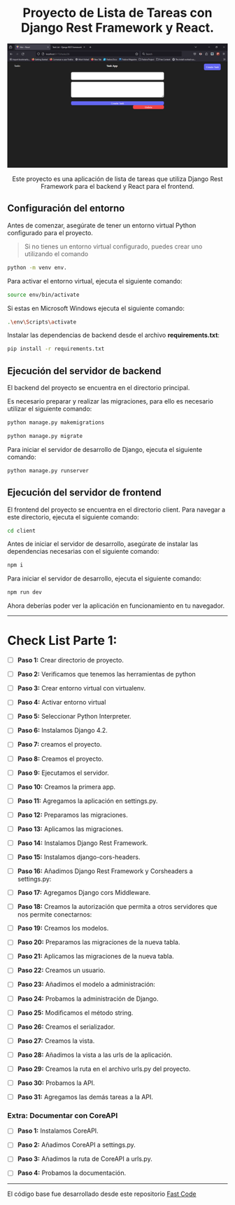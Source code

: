 
<div align="center">

# Proyecto de Lista de Tareas con Django Rest Framework y React.

![](images/paste-45.png)


Este proyecto es una aplicación de lista de tareas que utiliza Django Rest Framework para el backend y React para el frontend.

</div>

## Configuración del entorno


Antes de comenzar, asegúrate de tener un entorno virtual Python configurado para el proyecto. 

> Si no tienes un entorno virtual configurado, puedes crear uno utilizando el comando

``` bash
python -m venv env.
```

Para activar el entorno virtual, ejecuta el siguiente comando:

``` bash
source env/bin/activate
```

Si estas en Microsoft Windows ejecuta el siguiente comando:

``` bash
.\env\Scripts\activate
```
Instalar las dependencias de backend desde el archivo **requirements.txt**:

``` bash
pip install -r requirements.txt
```

## Ejecución del servidor de backend

El backend del proyecto se encuentra en el directorio principal. 

Es necesario preparar y realizar las migraciones, para ello es necesario utilizar el siguiente comando:

``` bash
python manage.py makemigrations
```

``` bash
python manage.py migrate
```

Para iniciar el servidor de desarrollo de Django, ejecuta el siguiente comando:

``` bash
python manage.py runserver
```

## Ejecución del servidor de frontend

El frontend del proyecto se encuentra en el directorio client. Para navegar a este directorio, ejecuta el siguiente comando:

``` bash
cd client
```

Antes de iniciar el servidor de desarrollo, asegúrate de instalar las dependencias necesarias con el siguiente comando:

``` bash
npm i
```

Para iniciar el servidor de desarrollo, ejecuta el siguiente comando:

``` bash
npm run dev
```
Ahora deberías poder ver la aplicación en funcionamiento en tu navegador.

---
# Check List Parte 1:

- [ ] **Paso 1:** Crear directorio de proyecto.

- [ ] **Paso 2:** Verificamos que tenemos las herramientas de python

- [ ] **Paso 3:** Crear entorno virtual con virtualenv.

- [ ] **Paso 4:** Activar entorno virtual

- [ ] **Paso 5:** Seleccionar Python Interpreter.

- [ ] **Paso 6:** Instalamos Django 4.2.

- [ ] **Paso 7:** creamos el proyecto.

- [ ] **Paso 8:** Creamos el proyecto.

- [ ] **Paso 9:** Ejecutamos el servidor.

- [ ] **Paso 10:** Creamos la primera app.

- [ ] **Paso 11:** Agregamos la aplicación en settings.py.

- [ ] **Paso 12:** Preparamos las migraciones.

- [ ] **Paso 13:** Aplicamos las migraciones.

- [ ] **Paso 14:** Instalamos Django Rest Framework.

- [ ] **Paso 15:** Instalamos django-cors-headers.

- [ ] **Paso 16:** Añadimos Django Rest Framework y Corsheaders a settings.py:

- [ ] **Paso 17:** Agregamos Django cors Middleware.

- [ ] **Paso 18:** Creamos la autorización que permita a otros servidores que nos permite conectarnos:

- [ ] **Paso 19:** Creamos los modelos.

- [ ] **Paso 20:** Preparamos las migraciones de la nueva tabla.

- [ ] **Paso 21:** Aplicamos las migraciones de la nueva tabla.

- [ ] **Paso 22:** Creamos un usuario.

- [ ] **Paso 23:** Añadimos el modelo a administración:

- [ ] **Paso 24:** Probamos la administración de Django.

- [ ] **Paso 25:** Modificamos el método string.

- [ ] **Paso 26:** Creamos el serializador.

- [ ] **Paso 27:** Creamos la vista.

- [ ] **Paso 28:** Añadimos la vista a las urls de la aplicación.

- [ ] **Paso 29:** Creamos la ruta en el archivo urls.py del proyecto.

- [ ] **Paso 30:** Probamos la API.

- [ ] **Paso 31:** Agregamos las demás tareas a la API.

### Extra: Documentar con CoreAPI

- [ ] **Paso 1:** Instalamos CoreAPI.

- [ ] **Paso 2:** Añadimos CoreAPI a settings.py.

- [ ] **Paso 3:** Añadimos la ruta de CoreAPI a urls.py.

- [ ] **Paso 4:** Probamos la documentación.

---

El código base fue desarrollado desde este repositorio [Fast Code](https://github.com/fazt/django-react-crud)
